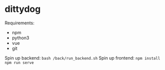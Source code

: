 # dittydog

Requirements:
- npm
- python3
- vue
- git

Spin up backend: `bash /back/run_backend.sh`
Spin up frontend:
`npm install`
`npm run serve`
